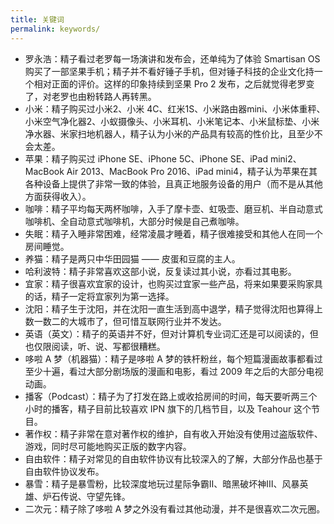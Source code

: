 ```yaml
---
title: 关键词
permalink: keywords/
---
```


* 罗永浩：精子看过老罗每一场演讲和发布会，还单纯为了体验 Smartisan OS 购买了一部坚果手机；精子并不看好锤子手机，但对锤子科技的企业文化持一个相对正面的评价。这样的印象持续到坚果 Pro 2 发布，之后就觉得老罗变了，对老罗也由粉转路人再转黑。
* 小米：精子购买过小米2、小米 4C、红米1S、小米路由器mini、小米体重秤、小米空气净化器2、小蚁摄像头、小米耳机、小米笔记本、小米鼠标垫、小米净水器、米家扫地机器人，精子认为小米的产品具有较高的性价比，且至少不会太差。
* 苹果：精子购买过 iPhone SE、iPhone 5C、iPhone SE、iPad mini2、MacBook Air 2013、MacBook Pro 2016、iPad mini4，精子认为苹果在其各种设备上提供了非常一致的体验，且真正地服务设备的用户（而不是从其他方面获得收入）。
* 咖啡：精子平均每天两杯咖啡，入手了摩卡壶、虹吸壶、磨豆机、半自动意式咖啡机、全自动意式咖啡机，大部分时候是自己煮咖啡。
* 失眠：精子入睡非常困难，经常凌晨才睡着，精子很难接受和其他人在同一个房间睡觉。
* 养猫：精子是两只中华田园猫 —— 皮蛋和豆腐的主人。
* 哈利波特：精子非常喜欢这部小说，反复读过其小说，亦看过其电影。
* 宜家：精子很喜欢宜家的设计，也购买过宜家一些产品，将来如果要采购家具的话，精子一定将宜家列为第一选择。
* 沈阳：精子生于沈阳，并在沈阳一直生活到高中退学，精子觉得沈阳也算得上数一数二的大城市了，但可惜互联网行业并不发达。
* 英语（英文）：精子的英语并不好，但对计算机专业词汇还是可以阅读的，但也仅限阅读，听、说、写都很糟糕。
* 哆啦 A 梦（机器猫）：精子是哆啦 A 梦的铁杆粉丝，每个短篇漫画故事都看过至少十遍，看过大部分剧场版的漫画和电影，看过 2009 年之后的大部分电视动画。
* 播客（Podcast）：精子为了打发在路上或收拾房间的时间，每天要听两三个小时的播客，精子目前比较喜欢 IPN 旗下的几档节目，以及 Teahour 这个节目。
* 著作权：精子非常在意对著作权的维护，自有收入开始没有使用过盗版软件、游戏，同时尽可能地购买正版的数字内容。
* 自由软件：精子对常见的自由软件协议有比较深入的了解，大部分作品也基于自由软件协议发布。
* 暴雪：精子是暴雪粉，比较深度地玩过星际争霸Ⅱ、暗黑破坏神Ⅲ、风暴英雄、炉石传说、守望先锋。
* 二次元：精子除了哆啦 A 梦之外没有看过其他动漫，并不是很喜欢二次元圈。
